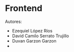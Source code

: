 # Frontend

Autores:

- Ezequiel López Ríos
- David Camilo Serrato Trujillo
- Duvan Garzon Garzon
- 


